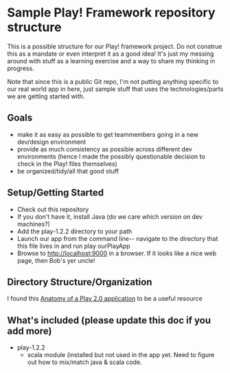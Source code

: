 Sample Play! Framework repository structure
=============
This is a possible structure for our Play! framework project. Do not construe this as a mandate or even 
interpret it as a good idea! It's just my messing around with stuff as a learning exercise and a way to 
share my thinking in progress. 

Note that since this is a public Git repo, I'm not putting anything specific to our real world app in 
here, just sample stuff that uses the technologies/parts we are getting started with.

Goals
-----------
- make it as easy as possible to get teammembers going in a new dev/design environment 
- provide as much consistency as possible across different dev environments (hence I made the possibly questionable decision to check in the Play! files themselves)
- be organized/tidy/all that good stuff

Setup/Getting Started
----------------
- Check out this repository
- If you don't have it, install Java (do we care which version on dev machines?)
- Add the play-1.2.2 directory to your path
- Launch our app from the command line-- navigate to the directory that this file lives in and run 
	play ourPlayApp
- Browse to [http://localhost:9000](http://localhost:9000) in a browser. If it looks like a nice web page, then Bob's yer uncle!

Directory Structure/Organization
-----------------
I found this [Anatomy of a Play 2.0 application](https://github.com/playframework/Play20/wiki/Anatomy) to be a 
useful resource


What's included (please update this doc if you add more)
-------------------
- play-1.2.2
    - scala module (installed but not used in the app yet. Need to figure out how to mix/match java & scala code.
	
	
